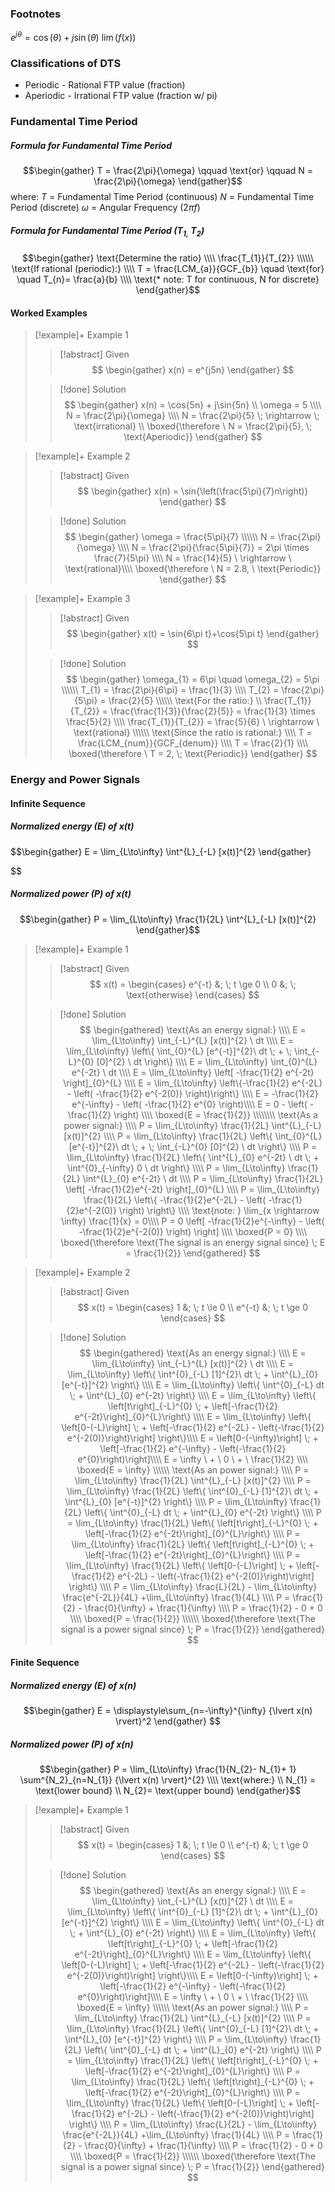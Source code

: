 ### Footnotes
 $e^{j \theta}=\cos(\theta)+j \sin(\theta)$
$\lim(f(x))$

### Classifications of DTS
- Periodic - Rational FTP value (fraction)
- Aperiodic - Irrational FTP value (fraction w/ pi)
### Fundamental Time Period
##### Formula for **Fundamental Time Period**
$$\begin{gather}
T = \frac{2\pi}{\omega} \qquad \text{or} \qquad N = \frac{2\pi}{\omega}
\end{gather}$$
where:
$T$ = Fundamental Time Period (continuous)
$N$ = Fundamental Time Period (discrete)
$\omega$ = Angular Frequency $(2\pi f)$

##### Formula for Fundamental Time Period ($T_{1,} \ T_{2}$)

$$\begin{gather}
\text{Determine the ratio} \\\\
\frac{T_{1}}{T_{2}} \\\\\\
\text{If rational (periodic):} \\\\
T = \frac{LCM_{a}}{GCF_{b}} \quad \text{for} \quad T_{n}= \frac{a}{b} \\\\
\text{* note: T for continuous, N for discrete}
\end{gather}$$

#### Worked Examples

>[!example]+ Example 1
>> [!abstract] Given
>> $$
\begin{gather}
x(n) = e^{j5n}
\end{gather}
>> $$
>
>> [!done] Solution
>> $$
\begin{gather}
x(n) = \cos{5n} + j\sin{5n} \\
\omega = 5 \\\\
N = \frac{2\pi}{\omega} \\\\
N = \frac{2\pi}{5} \; \rightarrow \; \text{irrational} \\
\boxed{\therefore \ N = \frac{2\pi}{5}, \; \text{Aperiodic}}
\end{gather}
>> $$
>

>[!example]+ Example 2
>> [!abstract] Given
>> $$
\begin{gather}
x(n) = \sin{\left(\frac{5\pi}{7}n\right)}
\end{gather}
>> $$
>
>> [!done] Solution
>>$$
\begin{gather}
\omega = \frac{5\pi}{7} \\\\\\
N = \frac{2\pi}{\omega} \\\\
N = \frac{2\pi}{\frac{5\pi}{7}} = 2\pi \times \frac{7}{5\pi} \\\\
N = \frac{14}{5} \ \rightarrow \ \text{rational}\\\\
\boxed{\therefore \ N = 2.8, \  \text{Periodic}}
\end{gather}
>>$$

>[!example]+ Example 3
>> [!abstract] Given
>> $$
\begin{gather}
x(t) = \sin{6\pi t}+\cos{5\pi t}
\end{gather}
>> $$
>
>> [!done] Solution
>>$$
\begin{gather}
\omega_{1} = 6\pi \quad \omega_{2} = 5\pi \\\\\\
T_{1} = \frac{2\pi}{6\pi} = \frac{1}{3} \\\\
T_{2} = \frac{2\pi}{5\pi} = \frac{2}{5} \\\\\\
\text{For the ratio:} \\
\frac{T_{1}}{T_{2}} = \frac{\frac{1}{3}}{\frac{2}{5}} = \frac{1}{3} \times \frac{5}{2} \\\\
\frac{T_{1}}{T_{2}} = \frac{5}{6} \ \rightarrow \ \text{rational} \\\\\\
\text{Since the ratio is rational:} \\\\
T = \frac{LCM_{num}}{GCF_{denum}} \\\\
T = \frac{2}{1} \\\\
\boxed{\therefore \ T = 2, \; \text{Periodic}}
\end{gather}
>>$$

### Energy and Power Signals
#### Infinite Sequence
##### Normalized energy $(E)$ of $x(t)$
$$\begin{gather}
E = \lim_{L\to\infty} \int^{L}_{-L} [x(t)]^{2}
\end{gather}

$$
##### Normalized power $(P)$ of $x(t)$
$$\begin{gather}
P = \lim_{L\to\infty} \frac{1}{2L} \int^{L}_{-L} [x(t)]^{2}
\end{gather}$$


>[!example]+ Example 1
>> [!abstract] Given
>> $$ x(t) = \begin{cases}
e^{-t} &; \; t \ge 0 \\
0 &; \; \text{otherwise}
\end{cases}
>>$$
>
>> [!done] Solution
>> $$ \begin{gathered}
\text{As an energy signal:} \\\\
E = \lim_{L\to\infty} \int_{-L}^{L} [x(t)]^{2} \ dt \\\\
E = \lim_{L\to\infty} \left\{ \int_{0}^{L} [e^{-t}]^{2}\ dt \; + \; \int_{-L}^{0} [0]^{2} \ dt \right\} \\\\
E = \lim_{L\to\infty} \int_{0}^{L} e^{-2t} \ dt \\\\
E = \lim_{L\to\infty} \left[ -\frac{1}{2} e^{-2t} \right]_{0}^{L} \\\\
E = \lim_{L\to\infty} \left\{-\frac{1}{2} e^{-2L} - \left( -\frac{1}{2} e^{-2(0)} \right)\right\} \\\\
E = -\frac{1}{2} e^{-\infty} - \left( -\frac{1}{2} e^{0} \right)\\\\
E = 0 - \left( -\frac{1}{2} \right) \\\\
\boxed{E = \frac{1}{2}} \\\\\\\\
\text{As a power signal:} \\\\
P = \lim_{L\to\infty} \frac{1}{2L} \int^{L}_{-L} [x(t)]^{2} \\\\
P = \lim_{L\to\infty} \frac{1}{2L} \left\{ \int_{0}^{L} [e^{-t}]^{2}\ dt \; + \; \int_{-L}^{0} [0]^{2} \ dt \right\} \\\\
P = \lim_{L\to\infty} \frac{1}{2L} \left\{ \int^{L}_{0} e^{-2t} \ dt \; + \int^{0}_{-\infty} 0 \ dt \right\} \\\\
P = \lim_{L\to\infty} \frac{1}{2L} \int^{L}_{0} e^{-2t} \ dt \\\\
P = \lim_{L\to\infty} \frac{1}{2L} \left[ -\frac{1}{2}e^{-2t} \right]_{0}^{L} \\\\
P = \lim_{L\to\infty} \frac{1}{2L} \left\{ -\frac{1}{2}e^{-2L} - \left( -\frac{1}{2}e^{-2(0)} \right) \right\} \\\\
\text{note: } \lim_{x \rightarrow \infty} \frac{1}{x} = 0\\\\
P = 0 \left[ -\frac{1}{2}e^{-\infty} - \left( -\frac{1}{2}e^{-2(0)} \right) \right] \\\\
\boxed{P = 0} \\\\
\boxed{\therefore \text{The signal is an energy signal since} \; E = \frac{1}{2}}
\end{gathered}
>$$

>[!example]+ Example 2
>> [!abstract] Given
>> $$ x(t) = \begin{cases}
1 &; \; t \le 0 \\
e^{-t} &; \; t \ge 0
\end{cases}
>>$$
>
>> [!done] Solution
>> $$ \begin{gathered}
\text{As an energy signal:} \\\\
E = \lim_{L\to\infty} \int_{-L}^{L} [x(t)]^{2} \ dt \\\\
E = \lim_{L\to\infty} \left\{ \int^{0}_{-L} [1]^{2}\ dt \; + \int^{L}_{0} [e^{-t}]^{2} \right\} \\\\
E = \lim_{L\to\infty} \left\{ \int^{0}_{-L} dt \; + \int^{L}_{0} e^{-2t} \right\} \\\\
E = \lim_{L\to\infty} \left\{ \left[t\right]_{-L}^{0} \; + \left[-\frac{1}{2} e^{-2t}\right]_{0}^{L}\right\} \\\\
E = \lim_{L\to\infty} \left\{ \left[0-(-L)\right] \; + \left[-\frac{1}{2} e^{-2L} - \left(-\frac{1}{2} e^{-2(0)}\right)\right] \right\}\\\\
E = \left[0-(-\infty)\right] \; + \left[-\frac{1}{2} e^{-\infty} - \left(-\frac{1}{2} e^{0}\right)\right]\\\\
E = \infty \ + \ 0 \ + \ \frac{1}{2} \\\\
\boxed{E = \infty} \\\\\\
\text{As an power signal:} \\\\
P = \lim_{L\to\infty} \frac{1}{2L} \int^{L}_{-L} [x(t)]^{2} \\\\
P = \lim_{L\to\infty} \frac{1}{2L} \left\{ \int^{0}_{-L} [1]^{2}\ dt \; + \int^{L}_{0} [e^{-t}]^{2} \right\} \\\\
P = \lim_{L\to\infty} \frac{1}{2L} \left\{ \int^{0}_{-L} dt \; + \int^{L}_{0} e^{-2t} \right\} \\\\
P = \lim_{L\to\infty} \frac{1}{2L} \left\{ \left[t\right]_{-L}^{0} \; + \left[-\frac{1}{2} e^{-2t}\right]_{0}^{L}\right\} \\\\
P = \lim_{L\to\infty} \frac{1}{2L} \left\{ \left[t\right]_{-L}^{0} \; + \left[-\frac{1}{2} e^{-2t}\right]_{0}^{L}\right\} \\\\
P = \lim_{L\to\infty} \frac{1}{2L} \left\{ \left[0-(-L)\right] \; + \left[-\frac{1}{2} e^{-2L} - \left(-\frac{1}{2} e^{-2(0)}\right)\right] \right\} \\\\
P = \lim_{L\to\infty} \frac{L}{2L} - \lim_{L\to\infty} \frac{e^{-2L}}{4L} +\lim_{L\to\infty} \frac{1}{4L} \\\\
P = \frac{1}{2} - \frac{0}{\infty} + \frac{1}{\infty} \\\\
P = \frac{1}{2} - 0 + 0 \\\\
\boxed{P = \frac{1}{2}} \\\\\\
\boxed{\therefore \text{The signal is a power signal since} \; P = \frac{1}{2}}
\end{gathered}
>$$

#### Finite Sequence
##### Normalized energy $(E)$ of $x(n)$
$$\begin{gather}
E = \displaystyle\sum_{n=-\infty}^{\infty} {\lvert x(n) \rvert}^2
\end{gather}
$$

##### Normalized power $(P)$ of $x(n)$
$$\begin{gather}
P = \lim_{L\to\infty} \frac{1}{N_{2}- N_{1}+ 1} \sum^{N_2}_{n=N_{1}} {\lvert x(n) \rvert}^{2} \\\\
\text{where:} \\ N_{1} = \text{lower bound} \\ N_{2}= \text{upper bound} 
\end{gather}$$


>[!example]+ Example 1
>> [!abstract] Given
>> $$ x(t) = \begin{cases}
1 &; \; t \le 0 \\
e^{-t} &; \; t \ge 0
\end{cases}
>>$$
>
>> [!done] Solution
>> $$ \begin{gathered}
\text{As an energy signal:} \\\\
E = \lim_{L\to\infty} \int_{-L}^{L} [x(t)]^{2} \ dt \\\\
E = \lim_{L\to\infty} \left\{ \int^{0}_{-L} [1]^{2}\ dt \; + \int^{L}_{0} [e^{-t}]^{2} \right\} \\\\
E = \lim_{L\to\infty} \left\{ \int^{0}_{-L} dt \; + \int^{L}_{0} e^{-2t} \right\} \\\\
E = \lim_{L\to\infty} \left\{ \left[t\right]_{-L}^{0} \; + \left[-\frac{1}{2} e^{-2t}\right]_{0}^{L}\right\} \\\\
E = \lim_{L\to\infty} \left\{ \left[0-(-L)\right] \; + \left[-\frac{1}{2} e^{-2L} - \left(-\frac{1}{2} e^{-2(0)}\right)\right] \right\}\\\\
E = \left[0-(-\infty)\right] \; + \left[-\frac{1}{2} e^{-\infty} - \left(-\frac{1}{2} e^{0}\right)\right]\\\\
E = \infty \ + \ 0 \ + \ \frac{1}{2} \\\\
\boxed{E = \infty} \\\\\\
\text{As an power signal:} \\\\
P = \lim_{L\to\infty} \frac{1}{2L} \int^{L}_{-L} [x(t)]^{2} \\\\
P = \lim_{L\to\infty} \frac{1}{2L} \left\{ \int^{0}_{-L} [1]^{2}\ dt \; + \int^{L}_{0} [e^{-t}]^{2} \right\} \\\\
P = \lim_{L\to\infty} \frac{1}{2L} \left\{ \int^{0}_{-L} dt \; + \int^{L}_{0} e^{-2t} \right\} \\\\
P = \lim_{L\to\infty} \frac{1}{2L} \left\{ \left[t\right]_{-L}^{0} \; + \left[-\frac{1}{2} e^{-2t}\right]_{0}^{L}\right\} \\\\
P = \lim_{L\to\infty} \frac{1}{2L} \left\{ \left[t\right]_{-L}^{0} \; + \left[-\frac{1}{2} e^{-2t}\right]_{0}^{L}\right\} \\\\
P = \lim_{L\to\infty} \frac{1}{2L} \left\{ \left[0-(-L)\right] \; + \left[-\frac{1}{2} e^{-2L} - \left(-\frac{1}{2} e^{-2(0)}\right)\right] \right\} \\\\
P = \lim_{L\to\infty} \frac{L}{2L} - \lim_{L\to\infty} \frac{e^{-2L}}{4L} +\lim_{L\to\infty} \frac{1}{4L} \\\\
P = \frac{1}{2} - \frac{0}{\infty} + \frac{1}{\infty} \\\\
P = \frac{1}{2} - 0 + 0 \\\\
\boxed{P = \frac{1}{2}} \\\\\\
\boxed{\therefore \text{The signal is a power signal since} \; P = \frac{1}{2}}
\end{gathered}
>$$